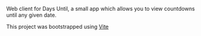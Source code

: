 Web client for Days Until, a small app which allows you to view countdowns until any given date.

This project was bootstrapped using [Vite](https://vitejs.dev/guide/why.html)
